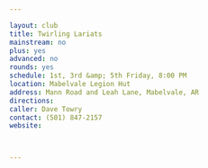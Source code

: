 ```yaml
---

layout: club
title: Twirling Lariats
mainstream: no
plus: yes
advanced: no
rounds: yes
schedule: 1st, 3rd &amp; 5th Friday, 8:00 PM
location: Mabelvale Legion Hut
address: Mann Road and Leah Lane, Mabelvale, AR
directions: 
caller: Dave Towry
contact: (501) 847-2157
website: 



---
```


